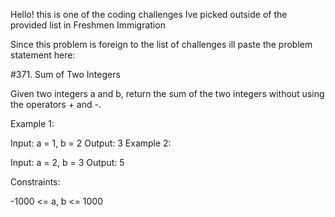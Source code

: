 Hello! this is one of the coding challenges Ive picked outside of the provided list in Freshmen Immigration

Since this problem is foreign to the list of challenges ill paste the problem statement here:

#371. Sum of Two Integers

Given two integers a and b, return the sum of the two integers without using the operators + and -.

 

Example 1:

Input: a = 1, b = 2
Output: 3
Example 2:

Input: a = 2, b = 3
Output: 5
 

Constraints:

-1000 <= a, b <= 1000
